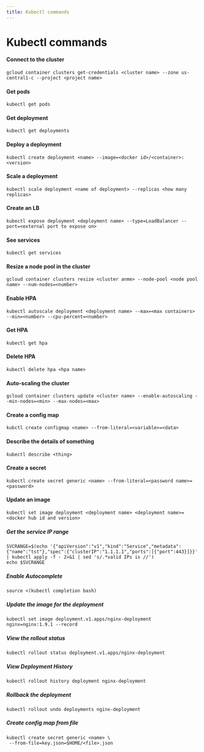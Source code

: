 ```yaml
---
title: Kubectl commands
---
```


# Kubectl commands

#### Connect to the cluster

    gcloud container clusters get-credentials <cluster name> --zone us-central1-c --project <project name>

#### Get pods

    kubectl get pods

#### Get deployment

    kubectl get deployments

#### Deploy a deployment

    kubectl create deployment <name> --image=<docker id>/<container>:<version>

#### Scale a deployment

    kubectl scale deployment <name of deployment> --replicas <how many replicas>

#### Create an LB

    kubectl expose deployment <deployment name> --type=LoadBalancer --port=<external port to expose on>

#### See services

    kubectl get services

#### Resize a node pool in the cluster

    gcloud container clusters resize <cluster anme> --node-pool <node pool name> --num-nodes=<number>

#### Enable HPA

    kubectl autoscale deployment <deployment name> --max=<max containers> --min=<number> --cpu-percent=<number>

#### Get HPA

    kubectl get hpa

#### Delete HPA

    kubectl delete hpa <hpa name>

#### Auto-scaling the cluster

    gcloud container clusters update <cluster name> --enable-autoscaling --min-nodes=<min> --max-nodes=<max>

#### Create a config map

    kubctl create configmap <name> --from-literal=<variable>=<data>

#### Describe the details of something

    kubectl describe <thing>

#### Create a secret

    kubectl create secret generic <name> --from-literal=<password name>=<password>

#### Update an image

    kubectl set image deployment <deployment name> <deployment name>=<docker hub id and version>

##### Get the service IP range

    SVCRANGE=$(echo '{"apiVersion":"v1","kind":"Service","metadata":{"name":"tst"},"spec":{"clusterIP":"1.1.1.1","ports":[{"port":443}]}}' | kubectl apply -f - 2>&1 | sed 's/.*valid IPs is //')
    echo $SVCRANGE

##### Enable Autocomplete

    source <(kubectl completion bash)

##### Update the image for the deployment

    kubectl set image deployment.v1.apps/nginx-deployment nginx=nginx:1.9.1 --record

##### View the rollout status

    kubectl rollout status deployment.v1.apps/nginx-deployment

##### View Deployment History

    kubectl rollout history deployment nginx-deployment

##### Rollback the deployment

    kubectl rollout undo deployments nginx-deployment

##### Create config map from file

    kubectl create secret generic <name> \
     --from-file=key.json=$HOME/<file>.json
